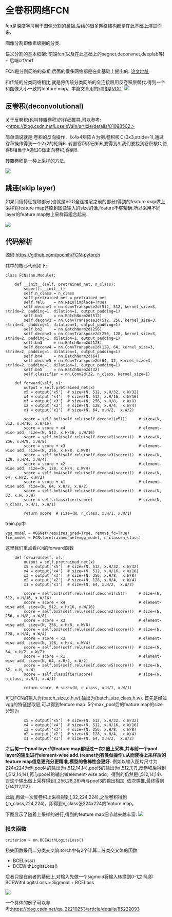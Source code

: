 # 全卷积网络FCN
fcn是深度学习用于图像分割的鼻祖.后续的很多网络结构都是在此基础上演进而来.

图像分割即像素级别的分类.

语义分割的基本框架:
前端fcn(以及在此基础上的segnet,deconvnet,deeplab等) + 后端crf/mrf

FCN是分割网络的鼻祖,后面的很多网络都是在此基础上提出的.
[论文地址](https://arxiv.org/abs/1411.4038)

和传统的分类网络相比,就是将传统分类网络的全连接层用反卷积层替代.得到一个和图像大小一致的feature map。本篇文章用的网络是[VGG](https://www.cnblogs.com/sdu20112013/p/12176304.html).
![](https://img2018.cnblogs.com/blog/583030/202002/583030-20200213193621507-373855529.png)


## 反卷积(deconvolutional)
关于反卷积(也叫转置卷积)的详细推导,可以参考:<https://blog.csdn.net/LoseInVain/article/details/81098502＞

简单滴说就是:卷积的反向操作．以4x4矩阵Ａ为例,卷积核Ｃ(3x3,stride=1),通过卷积操作得到一个2x2的矩阵B. 转置卷积即已知B,要得到A,我们要找到卷积核C,使得B相当于A通过C做正向卷积,得到B.  

转置卷积是一种上采样的方法.

![](https://img2018.cnblogs.com/blog/583030/202002/583030-20200211145933264-1331554035.png)


## 跳连(skip layer)
如果只用特征提取部分(也就是VGG全连接层之前的部分)得到的feature map做上采样将feature map还原到图像输入的size的话,feature不够精确.所以采用不同layer的feature map做上采样再组合起来.

![](https://img2018.cnblogs.com/blog/583030/202002/583030-20200213161450244-902249173.png)


## 代码解析
源码:<https://github.com/pochih/FCN-pytorch>

其中的核心代码如下:
```
class FCNs(nn.Module):

    def __init__(self, pretrained_net, n_class):
        super().__init__()
        self.n_class = n_class
        self.pretrained_net = pretrained_net
        self.relu    = nn.ReLU(inplace=True)
        self.deconv1 = nn.ConvTranspose2d(512, 512, kernel_size=3, stride=2, padding=1, dilation=1, output_padding=1)
        self.bn1     = nn.BatchNorm2d(512)
        self.deconv2 = nn.ConvTranspose2d(512, 256, kernel_size=3, stride=2, padding=1, dilation=1, output_padding=1)
        self.bn2     = nn.BatchNorm2d(256)
        self.deconv3 = nn.ConvTranspose2d(256, 128, kernel_size=3, stride=2, padding=1, dilation=1, output_padding=1)
        self.bn3     = nn.BatchNorm2d(128)
        self.deconv4 = nn.ConvTranspose2d(128, 64, kernel_size=3, stride=2, padding=1, dilation=1, output_padding=1)
        self.bn4     = nn.BatchNorm2d(64)
        self.deconv5 = nn.ConvTranspose2d(64, 32, kernel_size=3, stride=2, padding=1, dilation=1, output_padding=1)
        self.bn5     = nn.BatchNorm2d(32)
        self.classifier = nn.Conv2d(32, n_class, kernel_size=1)

    def forward(self, x):
        output = self.pretrained_net(x)
        x5 = output['x5']  # size=(N, 512, x.H/32, x.W/32)
        x4 = output['x4']  # size=(N, 512, x.H/16, x.W/16)
        x3 = output['x3']  # size=(N, 256, x.H/8,  x.W/8)
        x2 = output['x2']  # size=(N, 128, x.H/4,  x.W/4)
        x1 = output['x1']  # size=(N, 64, x.H/2,  x.W/2)

        score = self.bn1(self.relu(self.deconv1(x5)))     # size=(N, 512, x.H/16, x.W/16)
        score = score + x4                                # element-wise add, size=(N, 512, x.H/16, x.W/16)
        score = self.bn2(self.relu(self.deconv2(score)))  # size=(N, 256, x.H/8, x.W/8)
        score = score + x3                                # element-wise add, size=(N, 256, x.H/8, x.W/8)
        score = self.bn3(self.relu(self.deconv3(score)))  # size=(N, 128, x.H/4, x.W/4)
        score = score + x2                                # element-wise add, size=(N, 128, x.H/4, x.W/4)
        score = self.bn4(self.relu(self.deconv4(score)))  # size=(N, 64, x.H/2, x.W/2)
        score = score + x1                                # element-wise add, size=(N, 64, x.H/2, x.W/2)
        score = self.bn5(self.relu(self.deconv5(score)))  # size=(N, 32, x.H, x.W)
        score = self.classifier(score)                    # size=(N, n_class, x.H/1, x.W/1)

        return score  # size=(N, n_class, x.H/1, x.W/1)
```
train.py中
```
vgg_model = VGGNet(requires_grad=True, remove_fc=True)
fcn_model = FCNs(pretrained_net=vgg_model, n_class=n_class)
```

这里我们重点看`FCN`的forward函数
```
    def forward(self, x):
        output = self.pretrained_net(x)
        x5 = output['x5']  # size=(N, 512, x.H/32, x.W/32)
        x4 = output['x4']  # size=(N, 512, x.H/16, x.W/16)
        x3 = output['x3']  # size=(N, 256, x.H/8,  x.W/8)
        x2 = output['x2']  # size=(N, 128, x.H/4,  x.W/4)
        x1 = output['x1']  # size=(N, 64, x.H/2,  x.W/2)

        score = self.bn1(self.relu(self.deconv1(x5)))     # size=(N, 512, x.H/16, x.W/16)
        score = score + x4                                # element-wise add, size=(N, 512, x.H/16, x.W/16)
        score = self.bn2(self.relu(self.deconv2(score)))  # size=(N, 256, x.H/8, x.W/8)
        score = score + x3                                # element-wise add, size=(N, 256, x.H/8, x.W/8)
        score = self.bn3(self.relu(self.deconv3(score)))  # size=(N, 128, x.H/4, x.W/4)
        score = score + x2                                # element-wise add, size=(N, 128, x.H/4, x.W/4)
        score = self.bn4(self.relu(self.deconv4(score)))  # size=(N, 64, x.H/2, x.W/2)
        score = score + x1                                # element-wise add, size=(N, 64, x.H/2, x.W/2)
        score = self.bn5(self.relu(self.deconv5(score)))  # size=(N, 32, x.H, x.W)
        score = self.classifier(score)                    # size=(N, n_class, x.H/1, x.W/1)

        return score  # size=(N, n_class, x.H/1, x.W/1)
```
可见FCN的输入为(batch_size,c,h,w),输出为(batch_size,class,h,w).
首先是经过vgg的特征提取层,可以得到feature map. 5个max_pool后的feature map的size分别为
```
        x5 = output['x5']  # size=(N, 512, x.H/32, x.W/32)
        x4 = output['x4']  # size=(N, 512, x.H/16, x.W/16)
        x3 = output['x3']  # size=(N, 256, x.H/8,  x.W/8)
        x2 = output['x2']  # size=(N, 128, x.H/4,  x.W/4)
        x1 = output['x1']  # size=(N, 64, x.H/2,  x.W/2)
```
之后**每一个pool layer的feature map都经过一次2倍上采样,并与前一个pool layer的输出进行element-wise add.(resnet也有类似操作).从而使得上采样后的feature map信息更充分更精准,模型的鲁棒性会更好.**
例如以输入图片尺寸为224x224为例,pool4的输出为(,512,14,14),pool5的输出为(,512,7,7),反卷积后得到(,512,14,14),再与pool4的输出做element-wise add。得到的仍然是(,512,14,14). 对这个输出做上采样得到(,256,28,28)再与pool3的输出相加. 依次类推,最终得到(,64,112,112). 

此后,再做一次反卷积上采样得到(,32,224,224),之后卷积得到(,n_class,224,224)。即得到n_class张224x224的feature map。

下图显示了随着上采样的进行,得到的feature map细节越来越丰富.
![](https://img2018.cnblogs.com/blog/583030/202002/583030-20200213174834064-240321410.png)


### 损失函数
```
criterion = nn.BCEWithLogitsLoss()
```
损失函数采用二分类交叉熵.torch中有2个计算二分类交叉熵的函数
- BCELoss()
- BCEWithLogitsLoss()

后者只是在前者的基础上,对输入先做一个sigmoid将输入转换到0-1之间.即BCEWithLogitsLoss = Sigmoid + BCELoss

![](https://img2018.cnblogs.com/blog/583030/202002/583030-20200213192729650-52505797.png)

一个具体的例子可以参考:<https://blog.csdn.net/qq_22210253/article/details/85222093>

